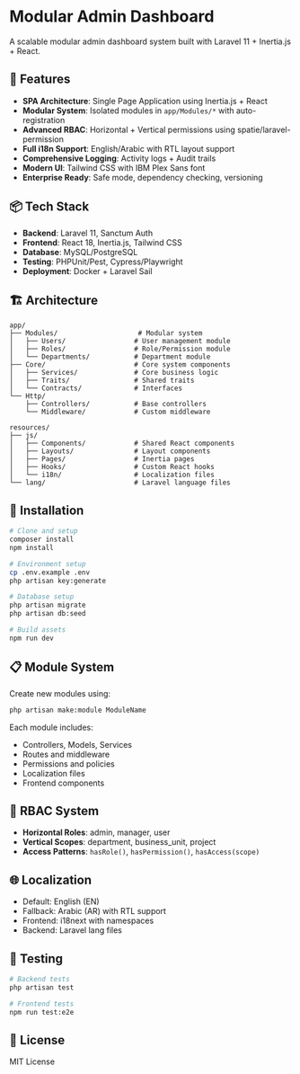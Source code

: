# Modular Admin Dashboard

A scalable modular admin dashboard system built with Laravel 11 + Inertia.js + React.

## 🚀 Features

- **SPA Architecture**: Single Page Application using Inertia.js + React
- **Modular System**: Isolated modules in `app/Modules/*` with auto-registration
- **Advanced RBAC**: Horizontal + Vertical permissions using spatie/laravel-permission
- **Full i18n Support**: English/Arabic with RTL layout support
- **Comprehensive Logging**: Activity logs + Audit trails
- **Modern UI**: Tailwind CSS with IBM Plex Sans font
- **Enterprise Ready**: Safe mode, dependency checking, versioning

## 📦 Tech Stack

- **Backend**: Laravel 11, Sanctum Auth
- **Frontend**: React 18, Inertia.js, Tailwind CSS
- **Database**: MySQL/PostgreSQL
- **Testing**: PHPUnit/Pest, Cypress/Playwright
- **Deployment**: Docker + Laravel Sail

## 🏗️ Architecture

```
app/
├── Modules/                    # Modular system
│   ├── Users/                 # User management module
│   ├── Roles/                 # Role/Permission module  
│   └── Departments/           # Department module
├── Core/                      # Core system components
│   ├── Services/              # Core business logic
│   ├── Traits/                # Shared traits
│   └── Contracts/             # Interfaces
└── Http/
    ├── Controllers/           # Base controllers
    └── Middleware/            # Custom middleware

resources/
├── js/
│   ├── Components/            # Shared React components
│   ├── Layouts/               # Layout components
│   ├── Pages/                 # Inertia pages
│   ├── Hooks/                 # Custom React hooks
│   └── i18n/                  # Localization files
└── lang/                      # Laravel language files
```

## 🔧 Installation

```bash
# Clone and setup
composer install
npm install

# Environment setup
cp .env.example .env
php artisan key:generate

# Database setup
php artisan migrate
php artisan db:seed

# Build assets
npm run dev
```

## 📋 Module System

Create new modules using:
```bash
php artisan make:module ModuleName
```

Each module includes:
- Controllers, Models, Services
- Routes and middleware
- Permissions and policies
- Localization files
- Frontend components

## 🔐 RBAC System

- **Horizontal Roles**: admin, manager, user
- **Vertical Scopes**: department, business_unit, project
- **Access Patterns**: `hasRole()`, `hasPermission()`, `hasAccess(scope)`

## 🌐 Localization

- Default: English (EN)
- Fallback: Arabic (AR) with RTL support
- Frontend: i18next with namespaces
- Backend: Laravel lang files

## 🧪 Testing

```bash
# Backend tests
php artisan test

# Frontend tests  
npm run test:e2e
```

## 📝 License

MIT License

